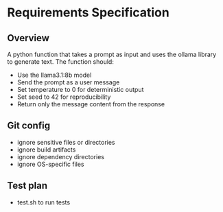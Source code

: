 # Requirements Specification

## Overview

A python function that takes a prompt as input and uses the ollama library to generate text. The function should:

- Use the llama3.1:8b model
- Send the prompt as a user message
- Set temperature to 0 for deterministic output
- Set seed to 42 for reproducibility
- Return only the message content from the response

## Git config

- ignore sensitive files or directories
- ignore build artifacts
- ignore dependency directories
- ignore OS-specific files

## Test plan

- test.sh to run tests
